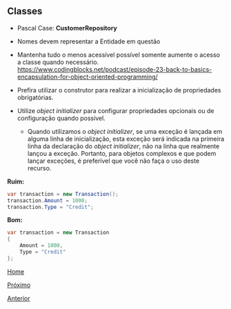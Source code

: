 ## Classes

- Pascal Case: **CustomerRepository**

- Nomes devem representar a Entidade em questão

- Mantenha tudo o menos acessível possível somente aumente o acesso a classe quando necessário.
	https://www.codingblocks.net/podcast/episode-23-back-to-basics-encapsulation-for-object-oriented-programming/

- Prefira utilizar o construtor para realizar a inicialização de propriedades obrigatórias.

- Utilize _object initializer_ para configurar propriedades opcionais ou de configuração quando possível.
    - Quando utilizamos o _object initializer_, se uma exceção é lançada em alguma linha de inicialização, esta exceção será indicada na primeira linha da declaração do _object initializer_, não na linha que realmente lançou a exceção. Portanto, para objetos complexos e que podem lançar exceções, é preferível que você não faça o uso deste recurso.

**Ruim:**
```csharp
var transaction = new Transaction();
transaction.Amount = 1000;
transaction.Type = "Credit";
```

**Bom:**
```csharp
var transaction = new Transaction
{
    Amount = 1000,
    Type = "Credit"
};
```

[Home](https://github.com/devhunes/docs)

[Próximo](https://github.com/devhunes/docs/blob/master/codingGuidelines/Methods.md)

[Anterior](https://github.com/devhunes/docs/blob/master/codingGuidelines/Solution.md)